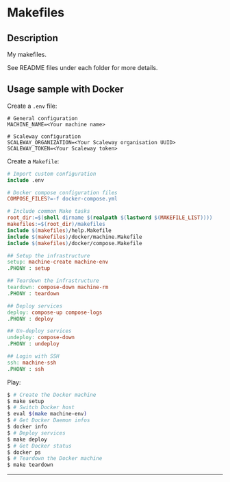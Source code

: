 # Makefiles

## Description

My makefiles.

See README files under each folder for more details.

## Usage sample with Docker

Create a `.env` file:

```env
# General configuration
MACHINE_NAME=<Your machine name>

# Scaleway configuration
SCALEWAY_ORGANIZATION=<Your Scaleway organisation UUID>
SCALEWAY_TOKEN=<Your Scaleway token>
```

Create a `Makefile`:

```makefile
# Import custom configuration
include .env

# Docker compose configuration files
COMPOSE_FILES?=-f docker-compose.yml

# Include common Make tasks
root_dir:=$(shell dirname $(realpath $(lastword $(MAKEFILE_LIST))))
makefiles:=$(root_dir)/makefiles
include $(makefiles)/help.Makefile
include $(makefiles)/docker/machine.Makefile
include $(makefiles)/docker/compose.Makefile

## Setup the infrastructure
setup: machine-create machine-env
.PHONY : setup

## Teardown the infrastructure
teardown: compose-down machine-rm
.PHONY : teardown

## Deploy services
deploy: compose-up compose-logs
.PHONY : deploy

## Un-deploy services
undeploy: compose-down
.PHONY : undeploy

## Login with SSH
ssh: machine-ssh
.PHONY : ssh

```

Play:

```bash
$ # Create the Docker machine
$ make setup
$ # Switch Docker host
$ eval $(make machine-env)
$ # Get Docker Daemon infos
$ docker info
$ # Deploy services
$ make deploy
$ # Get Docker status
$ docker ps
$ # Teardown the Docker machine
$ make teardown
```

---
